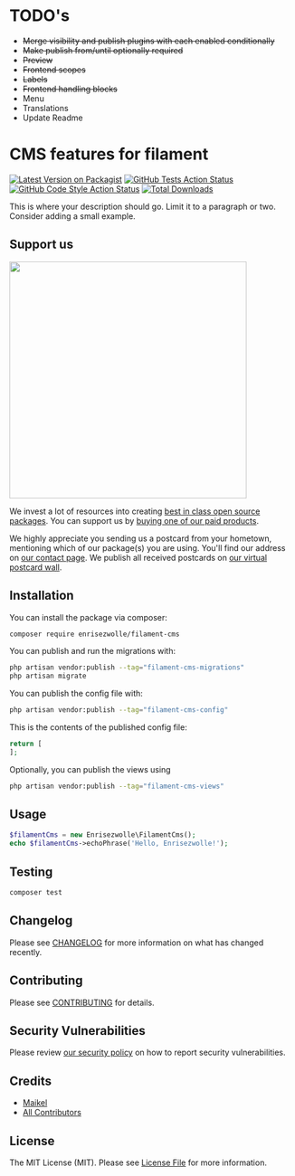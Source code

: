 # TODO's

* ~~Merge visibility and publish plugins with each enabled conditionally~~
* ~~Make publish from/until optionally required~~
* ~~Preview~~
* ~~Frontend scopes~~
* ~~Labels~~
* ~~Frontend handling blocks~~
* Menu
* Translations
* Update Readme

# CMS features for filament

[![Latest Version on Packagist](https://img.shields.io/packagist/v/enrisezwolle/filament-cms.svg?style=flat-square)](https://packagist.org/packages/enrisezwolle/filament-cms)
[![GitHub Tests Action Status](https://img.shields.io/github/actions/workflow/status/enrisezwolle/filament-cms/run-tests.yml?branch=main&label=tests&style=flat-square)](https://github.com/enrisezwolle/filament-cms/actions?query=workflow%3Arun-tests+branch%3Amain)
[![GitHub Code Style Action Status](https://img.shields.io/github/actions/workflow/status/enrisezwolle/filament-cms/fix-php-code-style-issues.yml?branch=main&label=code%20style&style=flat-square)](https://github.com/enrisezwolle/filament-cms/actions?query=workflow%3A"Fix+PHP+code+style+issues"+branch%3Amain)
[![Total Downloads](https://img.shields.io/packagist/dt/enrisezwolle/filament-cms.svg?style=flat-square)](https://packagist.org/packages/enrisezwolle/filament-cms)

This is where your description should go. Limit it to a paragraph or two. Consider adding a small example.

## Support us

[<img src="https://github-ads.s3.eu-central-1.amazonaws.com/filament-cms.jpg?t=1" width="419px" />](https://spatie.be/github-ad-click/filament-cms)

We invest a lot of resources into creating [best in class open source packages](https://spatie.be/open-source). You can support us by [buying one of our paid products](https://spatie.be/open-source/support-us).

We highly appreciate you sending us a postcard from your hometown, mentioning which of our package(s) you are using. You'll find our address on [our contact page](https://spatie.be/about-us). We publish all received postcards on [our virtual postcard wall](https://spatie.be/open-source/postcards).

## Installation

You can install the package via composer:

```bash
composer require enrisezwolle/filament-cms
```

You can publish and run the migrations with:

```bash
php artisan vendor:publish --tag="filament-cms-migrations"
php artisan migrate
```

You can publish the config file with:

```bash
php artisan vendor:publish --tag="filament-cms-config"
```

This is the contents of the published config file:

```php
return [
];
```

Optionally, you can publish the views using

```bash
php artisan vendor:publish --tag="filament-cms-views"
```

## Usage

```php
$filamentCms = new Enrisezwolle\FilamentCms();
echo $filamentCms->echoPhrase('Hello, Enrisezwolle!');
```

## Testing

```bash
composer test
```

## Changelog

Please see [CHANGELOG](CHANGELOG.md) for more information on what has changed recently.

## Contributing

Please see [CONTRIBUTING](CONTRIBUTING.md) for details.

## Security Vulnerabilities

Please review [our security policy](../../security/policy) on how to report security vulnerabilities.

## Credits

- [Maikel](https://github.com/EnriseZwolle)
- [All Contributors](../../contributors)

## License

The MIT License (MIT). Please see [License File](LICENSE.md) for more information.
